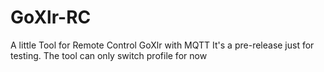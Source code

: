 # GoXlr-RC
A little Tool for Remote Control GoXlr with MQTT
It's a pre-release just for testing.
The tool can only switch profile for now
